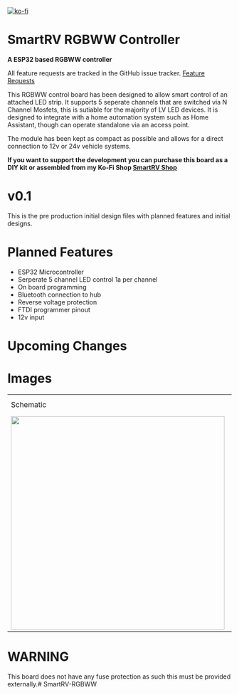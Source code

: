 [![ko-fi](https://ko-fi.com/img/githubbutton_sm.svg)](https://ko-fi.com/O5O4AKQ37)

# SmartRV RGBWW Controller
**A ESP32 based RGBWW controller**

All feature requests are tracked in the GitHub issue tracker. 
[Feature Requests](https://github.com/RoBro92/feature-requests/issues)

This RGBWW control board has been designed to allow smart control of an attached LED strip. It supports 5 seperate channels that are switched via N Channel Mosfets, this is sutiable for the majority of LV LED devices. It is designed to integrate with a home automation system such as Home Assistant, though can operate standalone via an access point.

The module has been kept as compact as possible and allows for a direct connection to 12v or 24v vehicle systems. 

**If you want to support the development you can purchase this board as a DIY kit or assembled from my Ko-Fi Shop [SmartRV Shop](https://ko-fi.com/smartrv/shop)**

# **v0.1**
This is the pre production initial design files with planned features and initial designs.

# **Planned Features**
- ESP32 Microcontroller
- Serperate 5 channel LED control 1a per channel
- On board programming
- Bluetooth connection to hub
- Reverse voltage protection
- FTDI programmer pinout
- 12v input

# **Upcoming Changes**


# **Images**
<table>
  <tr>
    <td>Schematic</td>
     <td>PCB Layout</td>
  </tr>
  <tr>
    <td><img src="images/SmartRV-RGBWW-Schematic.jpg" height=480></td>
  </tr>
 </table>


# **WARNING**
This board does not have any fuse protection as such this must be provided externally.# SmartRV-RGBWW


